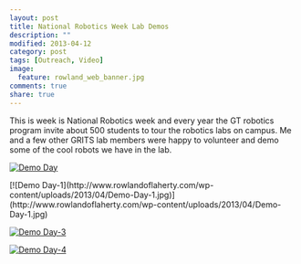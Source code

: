 ```yaml
---
layout: post
title: National Robotics Week Lab Demos
description: ""
modified: 2013-04-12
category: post
tags: [Outreach, Video]
image:
  feature: rowland_web_banner.jpg
comments: true
share: true
---
```


This is week is National Robotics week and every year the GT robotics program invite about 500 students to tour the robotics labs on campus. Me and a few other GRITS lab members were happy to volunteer and demo some of the cool robots we have in the lab.

[![Demo Day](http://www.rowlandoflaherty.com/wp-content/uploads/2013/04/Demo-Day.jpg)](http://www.rowlandoflaherty.com/wp-content/uploads/2013/04/Demo-Day.jpg)

<!-- more -->[![Demo Day-1](http://www.rowlandoflaherty.com/wp-content/uploads/2013/04/Demo-Day-1.jpg)](http://www.rowlandoflaherty.com/wp-content/uploads/2013/04/Demo-Day-1.jpg)

[![Demo Day-3](http://www.rowlandoflaherty.com/wp-content/uploads/2013/04/Demo-Day-3-1024x768.jpg)](http://www.rowlandoflaherty.com/wp-content/uploads/2013/04/Demo-Day-3.jpg)

[![Demo Day-4](http://www.rowlandoflaherty.com/wp-content/uploads/2013/04/Demo-Day-4-1024x768.jpg)](http://www.rowlandoflaherty.com/wp-content/uploads/2013/04/Demo-Day-4.jpg)
